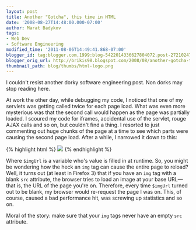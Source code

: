 ```yaml
---
layout: post
title: Another "Gotcha", this time in HTML
date: '2008-08-27T14:48:00.000-07:00'
author: Marat Badykov
tags:
- Web Dev
- Software Engineering
modified_time: '2011-08-06T14:49:41.868-07:00'
blogger_id: tag:blogger.com,1999:blog-5422014336627804072.post-2721024772389340548
blogger_orig_url: http://brikis98.blogspot.com/2008/08/another-gotcha-this-time-in-html.html
thumbnail_path: blog/thumbs/html-logo.png
---
```


I couldn't resist another dorky software engineering post. Non dorks may stop 
reading here. 

At work the other day, while debugging my code, I noticed that one of my 
servlets was getting called twice for each page load. What was even more 
mysterious was that the second call would happen as the page was partially 
loaded. I scoured my code for iframes, accidental use of the servlet, rouge 
AJAX calls and so on, but couldn't find a thing. I resorted to just commenting 
out huge chunks of the page at a time to see which parts were causing the 
second page load. After a while, I narrowed it down to this: 

{% highlight html %}
<img src="$imgUrl" /> 
{% endhighlight %}

Where `$imgUrl` is a variable who's value is filled in at runtime. So, you might 
be wondering how the heck an `img` tag can cause the entire page to reload? 
Well, it turns out (at least in Firefox 3) that if you have an `img` tag with a 
blank `src` attribute, the browser tries to load an image at your base 
URL&mdash;that is, the URL of the page you're on. Therefore, every time 
`$imgUrl` turned out to be blank, my browser would re-request the page I was 
on. This, of course, caused a bad performance hit, was screwing up statistics 
and so on. 

Moral of the story: make sure that your `img` tags never have an empty `src` 
attribute. 